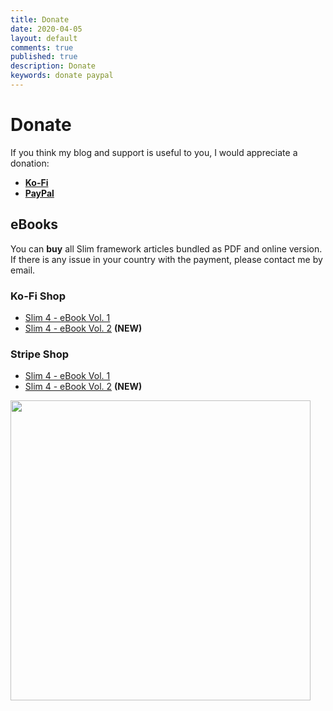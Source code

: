 ```yaml
---
title: Donate
date: 2020-04-05
layout: default
comments: true
published: true
description: Donate
keywords: donate paypal 
---
```


# Donate

If you think my blog and support is useful to you, I would appreciate a donation:

* **[Ko-Fi](https://ko-fi.com/dopitz)**
* **[PayPal](https://www.paypal.me/dopitz)**

## eBooks

You can **buy** all Slim framework articles bundled as PDF and online version.
If there is any issue in your country with the payment, please contact me by email.

### Ko-Fi Shop

* [Slim 4 - eBook Vol. 1](https://ko-fi.com/s/5f182b4b22)
* [Slim 4 - eBook Vol. 2](https://ko-fi.com/s/e592c10b5f) **(NEW)**

### Stripe Shop

* [Slim 4 - eBook Vol. 1](https://buy.stripe.com/3cs7ui5aP9bl156aEF)
* [Slim 4 - eBook Vol. 2](https://buy.stripe.com/00g5maeLpfzJ29a7su) **(NEW)**

<div style="text-align: left;">
<a href="https://ko-fi.com/s/5f182b4b22" target="_blank">
<img src="https://user-images.githubusercontent.com/781074/92961116-0293a880-f46f-11ea-9e84-90ef9781e0c8.png" 
    width="480">
</a>
</div>
